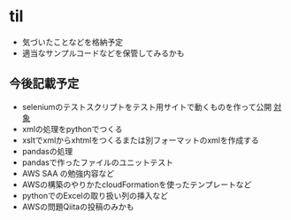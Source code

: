 # til

* 気づいたことなどを格納予定
* 適当なサンプルコードなどを保管してみるかも


## 今後記載予定

* seleniumのテストスクリプトをテスト用サイトで動くものを作って公開 [対象](http://www.selenium.jp/test-site)
* xmlの処理をpythonでつくる
* xsltでxmlからxhtmlをつくるまたは別フォーマットのxmlを作成する
* pandasの処理
* pandasで作ったファイルのユニットテスト
* AWS SAA の勉強内容など
* AWSの構築のやりかたcloudFormationを使ったテンプレートなど
* pythonでのExcelの取り扱い列の挿入など
* AWSの問題Qiitaの投稿のみかも

